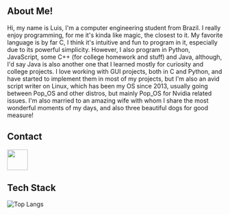 ## About Me!
Hi, my name is Luis, I'm a computer engineering student from Brazil.
I really enjoy programming, for me it's kinda like magic, the closest to it.
My favorite language is by far C, I think it's intuitive and fun to program in it, especially due to its powerful simplicity. However, I also program in Python, JavaScript, some C++ (for college homework and stuff) and Java, although, I'd say Java is also another one that I learned mostly for curiosity and college projects.
I love working with GUI projects, both in C and Python, and have started to implement them in most of my projects, but I'm also an avid script writer on Linux, which has been my OS since 2013, usually going between Pop_OS and other distros, but mainly Pop_OS for Nvidia related issues.
I'm also married to an amazing wife with whom I share the most wonderful moments of my days, and also three beautiful dogs for good measure!
## Contact

[<img src="https://luisdonin.github.io/cv/img/wapp.png" width="48px">](https://api.whatsapp.com/send/?phone=5545984039870&text&type=phone_number&app_absent=0)

## Tech Stack
 ![Top Langs](https://github-readme-stats.vercel.app/api/top-langs/?username=luisdonin&hide=javascript,css,scss,html&theme=light)
